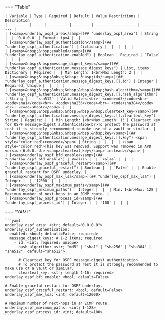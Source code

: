 <!--
  ~ Copyright (c) 2025 Arista Networks, Inc.
  ~ Use of this source code is governed by the Apache License 2.0
  ~ that can be found in the LICENSE file.
  -->
=== "Table"

    | Variable | Type | Required | Default | Value Restrictions | Description |
    | -------- | ---- | -------- | ------- | ------------------ | ----------- |
    | [<samp>underlay_ospf_area</samp>](## "underlay_ospf_area") | String |  | `0.0.0.0` | Format: ipv4 |  |
    | [<samp>underlay_ospf_authentication</samp>](## "underlay_ospf_authentication") | Dictionary |  |  |  |  |
    | [<samp>&nbsp;&nbsp;enabled</samp>](## "underlay_ospf_authentication.enabled") | Boolean | Required | `False` |  |  |
    | [<samp>&nbsp;&nbsp;message_digest_keys</samp>](## "underlay_ospf_authentication.message_digest_keys") | List, items: Dictionary | Required |  | Min Length: 1<br>Max Length: 2 |  |
    | [<samp>&nbsp;&nbsp;&nbsp;&nbsp;-&nbsp;id</samp>](## "underlay_ospf_authentication.message_digest_keys.[].id") | Integer | Required, Unique |  |  |  |
    | [<samp>&nbsp;&nbsp;&nbsp;&nbsp;&nbsp;&nbsp;hash_algorithm</samp>](## "underlay_ospf_authentication.message_digest_keys.[].hash_algorithm") | String |  | `sha512` | Valid Values:<br>- <code>md5</code><br>- <code>sha1</code><br>- <code>sha256</code><br>- <code>sha384</code><br>- <code>sha512</code> |  |
    | [<samp>&nbsp;&nbsp;&nbsp;&nbsp;&nbsp;&nbsp;cleartext_key</samp>](## "underlay_ospf_authentication.message_digest_keys.[].cleartext_key") | String | Required |  | Min Length: 1<br>Max Length: 16 | Cleartext key for OSPF message-digest authentication<br>To protect the password at rest it is strongly recommended to make use of a vault or similar. |
    | [<samp>&nbsp;&nbsp;&nbsp;&nbsp;&nbsp;&nbsp;key</samp>](## "underlay_ospf_authentication.message_digest_keys.[].key") <span style="color:red">removed</span> | String |  |  |  | <span style="color:red">This key was removed. Support was removed in AVD version 6.0.0. Use <samp>cleartext_key</samp> instead.</span> |
    | [<samp>underlay_ospf_bfd_enable</samp>](## "underlay_ospf_bfd_enable") | Boolean |  | `False` |  |  |
    | [<samp>underlay_ospf_graceful_restart</samp>](## "underlay_ospf_graceful_restart") | Boolean |  | `False` |  | Enable graceful restart for OSPF underlay. |
    | [<samp>underlay_ospf_max_lsa</samp>](## "underlay_ospf_max_lsa") | Integer |  | `12000` |  |  |
    | [<samp>underlay_ospf_maximum_paths</samp>](## "underlay_ospf_maximum_paths") | Integer |  |  | Min: 1<br>Max: 128 | Maximum number of next-hops in an ECMP route. |
    | [<samp>underlay_ospf_process_id</samp>](## "underlay_ospf_process_id") | Integer |  | `100` |  |  |

=== "YAML"

    ```yaml
    underlay_ospf_area: <str; default="0.0.0.0">
    underlay_ospf_authentication:
      enabled: <bool; default=False; required>
      message_digest_keys: # 1-2 items; required
        - id: <int; required; unique>
          hash_algorithm: <str; "md5" | "sha1" | "sha256" | "sha384" | "sha512"; default="sha512">

          # Cleartext key for OSPF message-digest authentication
          # To protect the password at rest it is strongly recommended to make use of a vault or similar.
          cleartext_key: <str; length 1-16; required>
    underlay_ospf_bfd_enable: <bool; default=False>

    # Enable graceful restart for OSPF underlay.
    underlay_ospf_graceful_restart: <bool; default=False>
    underlay_ospf_max_lsa: <int; default=12000>

    # Maximum number of next-hops in an ECMP route.
    underlay_ospf_maximum_paths: <int; 1-128>
    underlay_ospf_process_id: <int; default=100>
    ```

